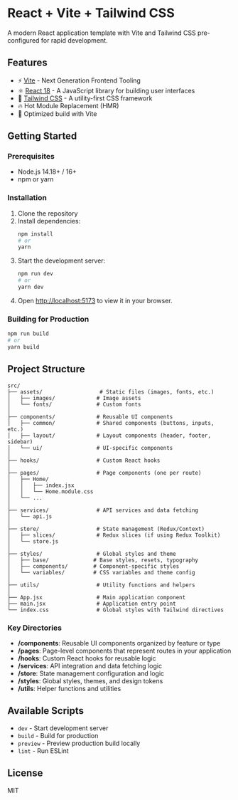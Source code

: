 # React + Vite + Tailwind CSS

A modern React application template with Vite and Tailwind CSS pre-configured for rapid development.

## Features

- ⚡️ [Vite](https://vitejs.dev/) - Next Generation Frontend Tooling
- ⚛️ [React 18](https://reactjs.org/) - A JavaScript library for building user interfaces
- 🎨 [Tailwind CSS](https://tailwindcss.com/) - A utility-first CSS framework
- 🔥 Hot Module Replacement (HMR)
- 🚀 Optimized build with Vite

## Getting Started

### Prerequisites

- Node.js 14.18+ / 16+
- npm or yarn

### Installation

1. Clone the repository
2. Install dependencies:
   ```bash
   npm install
   # or
   yarn
   ```
3. Start the development server:
   ```bash
   npm run dev
   # or
   yarn dev
   ```
4. Open [http://localhost:5173](http://localhost:5173) to view it in your browser.

### Building for Production

```bash
npm run build
# or
yarn build
```

## Project Structure

```
src/
├── assets/                  # Static files (images, fonts, etc.)
│   ├── images/             # Image assets
│   └── fonts/              # Custom fonts
│
├── components/             # Reusable UI components
│   ├── common/             # Shared components (buttons, inputs, etc.)
│   ├── layout/             # Layout components (header, footer, sidebar)
│   └── ui/                 # UI-specific components
│
├── hooks/                  # Custom React hooks
│
├── pages/                  # Page components (one per route)
│   ├── Home/
│   │   ├── index.jsx
│   │   └── Home.module.css
│   └── ...
│
├── services/               # API services and data fetching
│   └── api.js
│
├── store/                  # State management (Redux/Context)
│   ├── slices/             # Redux slices (if using Redux Toolkit)
│   └── store.js
│
├── styles/                 # Global styles and theme
│   ├── base/              # Base styles, resets, typography
│   ├── components/        # Component-specific styles
│   └── variables/         # CSS variables and theme config
│
├── utils/                  # Utility functions and helpers
│
├── App.jsx                 # Main application component
├── main.jsx                # Application entry point
└── index.css               # Global styles with Tailwind directives
```

### Key Directories

- **/components**: Reusable UI components organized by feature or type
- **/pages**: Page-level components that represent routes in your application
- **/hooks**: Custom React hooks for reusable logic
- **/services**: API integration and data fetching logic
- **/store**: State management configuration and logic
- **/styles**: Global styles, themes, and design tokens
- **/utils**: Helper functions and utilities

## Available Scripts

- `dev` - Start development server
- `build` - Build for production
- `preview` - Preview production build locally
- `lint` - Run ESLint

## License

MIT
